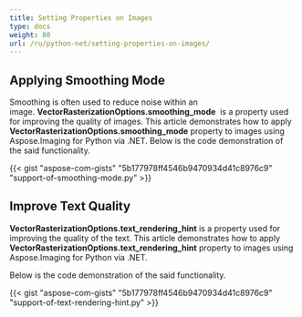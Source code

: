 ```yaml
---
title: Setting Properties on Images
type: docs
weight: 80
url: /ru/python-net/setting-properties-on-images/
---
```


## **Applying Smoothing Mode**
Smoothing is often used to reduce noise within an image. **VectorRasterizationOptions.smoothing_mode**  is a property used for improving the quality of images. This article demonstrates how to apply **VectorRasterizationOptions.smoothing_mode** property to images using Aspose.Imaging for Python via .NET.
Below is the code demonstration of the said functionality.

{{< gist "aspose-com-gists" "5b177978ff4546b9470934d41c8976c9" "support-of-smoothing-mode.py" >}}

## **Improve Text Quality**
**VectorRasterizationOptions.text_rendering_hint** is a property used for improving the quality of the text. This article demonstrates how to apply **VectorRasterizationOptions.text_rendering_hint** property to images using Aspose.Imaging for Python via .NET.   

Below is the code demonstration of the said functionality.

{{< gist "aspose-com-gists" "5b177978ff4546b9470934d41c8976c9" "support-of-text-rendering-hint.py" >}}
